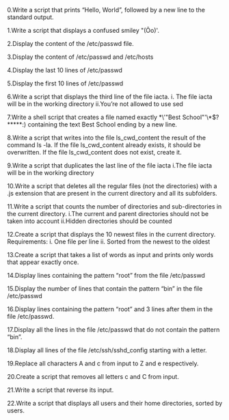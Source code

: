 0.Write a script that prints “Hello, World”, followed by a new line to the standard output.

1.Write a script that displays a confused smiley "(Ôo)'.

2.Display the content of the /etc/passwd file.

3.Display the content of /etc/passwd and /etc/hosts

4.Display the last 10 lines of /etc/passwd

5.Display the first 10 lines of /etc/passwd

6.Write a script that displays the third line of the file iacta.
	i. The file iacta will be in the working directory
	ii.You’re not allowed to use sed

7.Write a shell script that creates a file named exactly \*\\'"Best School"\'\\*$\?\*\*\*\*\*:) containing the text Best School ending by a new line.

8.Write a script that writes into the file ls_cwd_content the result of the command ls -la. If the file ls_cwd_content already exists, it should be overwritten. If the file ls_cwd_content does not exist, create it.

9.Write a script that duplicates the last line of the file iacta
	i.The file iacta will be in the working directory

10.Write a script that deletes all the regular files (not the directories) with a .js extension that are present in the current directory and all its subfolders.

11.Write a script that counts the number of directories and sub-directories in the current directory.
	 i.The current and parent directories should not be taken into account
	 ii.Hidden directories should be counted

12.Create a script that displays the 10 newest files in the current directory.
	  Requirements:
	 i.  One file per line
	 ii. Sorted from the newest to the oldest

13.Create a script that takes a list of words as input and prints only words that appear exactly once.

14.Display lines containing the pattern “root” from the file /etc/passwd

15.Display the number of lines that contain the pattern “bin” in the file /etc/passwd

16.Display lines containing the pattern “root” and 3 lines after them in the file /etc/passwd.

17.Display all the lines in the file /etc/passwd that do not contain the pattern “bin”.

18.Display all lines of the file /etc/ssh/sshd_config starting with a letter.

19.Replace all characters A and c from input to Z and e respectively.

20.Create a script that removes all letters c and C from input.

21.Write a script that reverse its input.

22.Write a script that displays all users and their home directories, sorted by users.